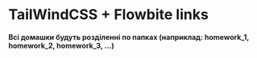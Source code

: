 # TailWindCSS + Flowbite links
<script src="https://unpkg.com/@tailwindcss/browser@4"></script>

<link href="https://cdn.jsdelivr.net/npm/flowbite@3.1.2/dist/flowbite.min.css" rel="stylesheet" />

<script src="https://cdn.jsdelivr.net/npm/flowbite@3.1.2/dist/flowbite.min.js"></script>

#### Всі домашки будуть розділенні по папках (наприклад: homework_1, homework_2, homework_3, ...)
